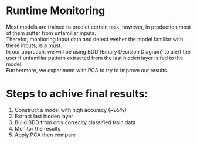 # Runtime Monitoring
Most models are trained to predict certain task, however, in production most of them suffer from unfamiliar inputs.
<br />
Therefor, monitoring input data and detect wether the model familiar with these inputs, is a must.
<br />
In our approach, we will be using BDD (Binary Decision Diagram) to alert the user if unfamiliar pattern extracted from the last hidden layer is fed to the model.
<br />
Furthermore, we experiment with PCA to try to improve our results.
<br />

# Steps to achive final results:
1. Construct a model with high accuracy (~95%)
2. Extract last hidden layer
3. Build BDD from only correclty classified train data
4. Monitor the results
5. Apply PCA then compare

<br />